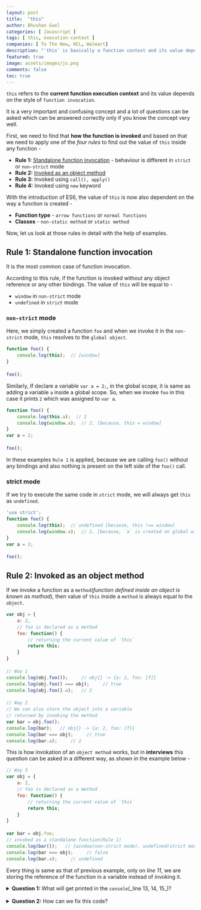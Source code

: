 ```yaml
---
layout: post
title:  "this"
author: Bhushan Goel
categories: [ Javascript ]
tags: [ this, execution-context ]
companies: [ To The New, HCL, Walmart]
description: "`this` is basically a function context and its value depends on the style of function invocation."
featured: true
image: assets/images/js.png
comments: false
toc: true
---
```


<!-- [Rule 1](#standalone-function-invocation) -->

`this` refers to the **current function execution context** and its value depends on the style of `function invocation`.

It is a very important and confusing concept and a lot of questions can be asked which can be answered correctly only if you know the concept very well.

First, we need to find that **how the function is invoked** and based on that we need to apply one of the _four rules_ to find out the value of `this` inside any function -

- **Rule 1:** [Standalone function invocation](#rule-1-standalone-function-invocation) - behaviour is different in `strict` or `non-strict` mode
- **Rule 2:** [Invoked as an object method](#rule-2-invoked-as-an-object-method)
- **Rule 3:** Invoked using `call(), apply()`
- **Rule 4:** Invoked using `new` keyword

With the introduction of ES6, the value of `this` is now also dependent on the way a function is created - 

- **Function type** - `arrow functions` or `normal functions`
- **Classes** - `non-static method` or `static method`

Now, let us look at those rules in detail with the help of examples.

## Rule 1: Standalone function invocation
It is the most common case of function invocation.

According to this rule, if the function is invoked without any object reference or any other bindings. The value of `this` will be equal to - 
- `window` in `non-strict` mode
- `undefined` in `strict` mode


### `non-strict` mode

Here, we simply created a function `foo` and when we invoke it in the `non-strict` mode, `this` resolves to the `global object`.

```js
function foo() {
    console.log(this);  // [window]
}

foo();
```

Similarly, If declare a variable `var a = 2;`, in the global scope, it is same as adding a variable `a` inside a global scope. So, when we invoke `foo` in this case it prints `2` which was assigned to `var a`.

```js
function foo() {
    console.log(this.a);  // 2
    console.log(window.a);  // 2, [because, this = window]
}
var a = 2;

foo();
```

In these examples `Rule 1` is applied, because we are calling `foo()` without any bindings and also nothing is present on the left side of the `foo()` call.

### strict mode
If we try to execute the same code in `strict` mode, we will always get `this` as `undefined`.

```js
'use strict';
function foo() {
    console.log(this);  // undefined [because, this !== window]
    console.log(window.a);  // 2, [because, `a` is created on global window object]
}
var a = 2;

foo();
```

## Rule 2: Invoked as an object method

If we invoke a function as a `method`(_function defined inside an object is known as method_), then value of `this` inside a `method` is always equal to the `object`.
```js
var obj = {
    a: 2,
    // foo is declared as a method
    foo: function() {
        // returning the current value of `this`
        return this;
    }
}

// Way 1
console.log(obj.foo());     // obj{} -> {a: 2, foo: [f]}
console.log(obj.foo() === obj);     // true
console.log(obj.foo().a);   // 2

// Way 2
// We can also store the object into a variable
// returned by invoking the method 
var bar = obj.foo();
console.log(bar);   // obj{} -> {a: 2, foo: [f]}
console.log(bar === obj);     // true
console.log(bar.a);     // 2 
```
This is how invokation of an `object method` works, but in **interviews** this question can be asked in a different way, as shown in the example below -

```js
// Way 3
var obj = {
    a: 2,
    // foo is declared as a method
    foo: function() {
        // returning the current value of `this`
        return this;
    }
}

var bar = obj.foo;
// invoked as a standalone function(Rule 1)
console.log(bar());   // [window(non-strict mode), undefined(strict mode)]
console.log(bar === obj);     // false
console.log(bar.a);     // undefined
```

Every thing is same as that of previous example, only on _line 11_, we are storing the reference of the function in a variable instead of invoking it. 

<details>
<summary><b>Question 1:</b> What will get printed in the <code>console</code>(_line 13, 14, 15_)?</summary>
<div markdown="1">
You can tell the interviewer that -
<br>
<br>
When we try to invoke that method at a later point(<i>line 12</i>), then instead of pointing to the object(<code>obj</code>), it will be equal to <code>global object</code> or <code>undefined</code>.
<br>
<br>
Why?
<br>
<br>
Because, In case of `object method` whenever we store the reference of the function in a variable, the **binding of the object is lost** and function will be invoked as a standalone function (<a href="#rule-1-standalone-function-invocation">Rule 1</a>) at a later stage.
<br>
<br>
</div>
</details>
<br>

<details>
<summary><b>Question 2:</b> How can we fix this code?</summary>
<div markdown="1">
After storing the reference to the method, we lost the binding to `this`. Now to fix this binding issue we need to use <code>bind()</code> -
<br>
<br>
<div markdown="1">
```js
var obj = {
    a: 2,
    // foo is declared as a method
    foo: function() {
        // returning the current value of `this`
        return this;
    }
}

var bar = obj.foo.bind(obj);
// invoked as a standalone function(Rule 1)
console.log(bar());   // {a: 2, foo: [f]}
console.log(bar() === obj);     // true
console.log(bar().a); 	// 2
```
</div>
</div>
</details>
<br>

> There is a simpler way to identify the current execution context in case of **Rule 1** and **Rule 2**.
>
> You can check if there is something present on the **left-hand side** of the function invocation and 
>
> - if yes, then `this` will be equal to that `object`, 
> - otherwise if nothing is present on the left-hand side then `this` will be equal to either `global object` or `undefined`

## Cheat sheet
There is a trick that can be used to answer most of the input-output questions in an interview. You just need to check two things - 
- Is there any `explicit binding` is present on the function invocation - `fn.call(), fn.apply(), fn.bind()`
- Is there any `object` present on the `left side` of the function invocation - `obj.method()`

If none of them is present, than you need to look if the code is in the `strict` mode or `non-strict` mode.
- In non-strict mode - `this = window`
- In strict mode - `this = undefined`

You can refer this flow chart
![this-flow-chart](https://raw.githubusercontent.com/bhushangoel/ctfi-cdn/a2b79ac268983709380eb696959791d4f7d17887/Flow%20chart-this.png#post-img)